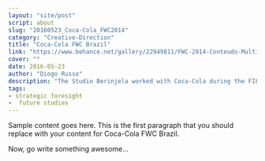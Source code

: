 ```yaml
---
layout: "site/post"
script: about
slug: "20160523_Coca-Cola_FWC2014"
category: "Creative-Direction"
title: "Coca-Cola FWC Brazil"
link: "https://www.behance.net/gallery/22949811/FWC-2014-Conteudo-Multimidia-Cobertura-Coca-Cola"
cover: ""
date: 2016-05-23
author: "Diogo Russo"
description: "The Studio Berinjela worked with Coca-Cola during the FIFA World Cup Brazil 2014. We contributed with 18 videos and over 14,000 photos for the Coca-Cola FWC project, participating in the coverage and registration of operations as well as creating content for the scoreboards in the stadiums. We managed a team with 21 people, and communicated regularly with more than 25 people from the Coca-Cola team.The project goal was to record Coca-Cola's operation during the event. Photos and videos were taken in 5 states in Brazil. Video content were performed for the projects during the event, as well as video reports in order to present data and results "
tags:
- strategic foresight
-  future studies
---
```

 
Sample content goes here. This is the first paragraph that you should replace with your content for Coca-Cola FWC Brazil.
 
Now, go write something awesome...
